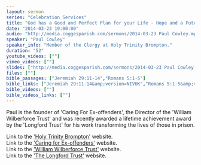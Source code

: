 ```yaml
---
layout: sermon
series: "Celebration Services"
title: "God has a Good and Perfect Plan for your Life - Hope and a Future."
date: "2014-03-23 19:00:00"
audio: "http://media.coggesparish.com/sermons/2014-03-23 Paul Cowley.mp3"
speaker: "Paul Cowley"
speaker_info: "Member of the Clergy at Holy Trinity Brompton."
duration: "52"
youtube_videos: [""]
vimeo_videos: [""]
slides: ["http://media.coggesparish.com/sermons/2014-03-23 Paul Cowley.pdf"]
files: [""]
bible_passages: ["Jeremiah 29:11-14","Romans 5:1-5"]
bible_links: ["Jeremiah 29:11-14&amp;version=NIVUK","Romans 5:1-5&amp;version=NIVUK"]
bible_videos: [""]
bible_videos_links: [""]
---
```


Paul is the founder of 'Caring For Ex-offenders', the Director of the 'William Wilberforce Trust' and was recently awarded a lifetime achievement award by the 'Longford Trust' for his work transforming the lives of those in prison.

Link to the ['Holy Trinity Brompton'](http://www.htb.org.uk/ "Opens a link to the 'Holy Trinity Brompton' website.") website.<br>
Link to the ['Caring for Ex-offenders'](http://www.caringforexoffenders.org/ "Opens a link to the 'Caring for Ex-offenders' website.") website.<br>
Link to the ['William Wilberforce Trust'](http://www.williamwilberforcetrust.org/ "Opens a link to the 'William Wilberforce Trust' website.") website.<br>
Link to the ['The Longford Trust'](http://www.longfordtrust.org/ "Opens a link to the 'The Longford Trust' website.") website.
